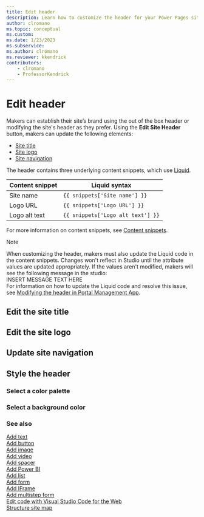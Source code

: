 ```yaml
---
title: Edit header
description: Learn how to customize the header for your Power Pages site.
author: clromano
ms.topic: conceptual
ms.custom: 
ms.date: 1/23/2023
ms.subservice:
ms.author: clromano 
ms.reviewer: kkendrick
contributors:
    - clromano
    - ProfessorKendrick
---
```


# Edit header

Makers can establish their site’s brand using the out of the box header or modifying the site's header as they prefer. Using the **Edit Site Header** button, makers can update the following elements: 

- [Site title](#edit-the-site-title) 
- [Site logo](#edit-the-site-logo)
- [Site navigation](#update-site-navigation)

The header contains three underlying content snippets, which use [Liquid](../configure/liquid-overview.md). 

|Content snippet         |Liquid syntax                        |
|------------------------|-------------------------------------|
|Site name               |```{{ snippets['Site name'] }}```        |
|Logo URL                |```{{ snippets['Logo URL'] }}```         |
|Logo alt text           |```{{ snippets['Logo alt text'] }}```   |

For more information on content snippets, see [Content snippets](../configure/content-snippets.md).

>[!NOTE]
>When customizing the header, makers must also update the Liquid code in the content snippets. Changes won't reflect in Studio until the attribute values are updated appropriately. If the values aren't modified, makers will see the following message in the studio:<br />INSERT MESSAGE TEXT HERE<br />For information on how to update the Liquid code and resolve this issue, see [Modifying the header in Portal Management App](../known-issues.md#modifying-the-header-in-portal-management-app).

## Edit the site title

## Edit the site logo

## Update site navigation

## Style the header

### Select a color palette

### Select a background color

### See also

[Add text](add-text.md)<br />
[Add button](add-button.md)<br />
[Add image](add-image.md)<br />
[Add video](add-video.md)<br />
[Add spacer](add-spacer.md)<br />
[Add Power BI](add-power-bi.md)<br />
[Add list](add-list.md)<br />
[Add form](add-form.md)<br />
[Add IFrame](add-iframe.md)<br />
[Add multistep form](multistep-forms.md)<br />
[Edit code with Visual Studio Code for the Web](../configure/visual-studio-code-editor.md)<br />
[Structure site map](structure-site.md)<br />

